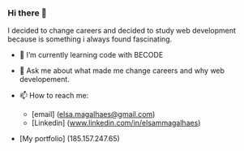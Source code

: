 ### Hi there 👋

I decided to change careers and decided to study web development because is something i always found fascinating.


- 🌱 I’m currently learning code with BECODE
- 💬 Ask me about what made me change careers and why web developement.
- 📫 How to reach me: 
  * [email] (elsa.magalhaes@gmail.com)
  * [Linkedin] (www.linkedin.com/in/elsammagalhaes)

- [My portfolio] (185.157.247.65)
                       
